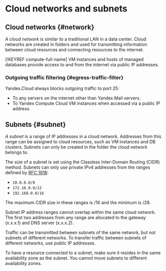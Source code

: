 # Cloud networks and subnets

## Cloud networks {#network}

_A cloud network_ is similar to a traditional LAN in a data center. Cloud networks are created in folders and used for transmitting information between cloud resources and connecting resources to the internet.

[!KEYREF compute-full-name] VM instances and hosts of managed databases provide access to and from the internet via public IP addresses.

### Outgoing traffic filtering {#egress-traffic-filter}

Yandex.Cloud always blocks outgoing traffic to port 25:

* To any servers on the internet other than Yandex.Mail servers.
* To Yandex Compute Cloud VM instances when accessed via a public IP address.

## Subnets {#subnet}

_A subnet_ is a range of IP addresses in a cloud network. Addresses from this range can be assigned to cloud resources, such as VM instances and DB clusters. Subnets can only be created in the folder the cloud network belongs to.

The size of a subnet is set using the Classless Inter-Domain Routing (CIDR) method. Subnets can only use private IPv4 addresses from the ranges defined by [RFC 1918](https://tools.ietf.org/html/rfc1918):

- `10.0.0.0/8`
- `172.16.0.0/12`
- `192.168.0.0/16`

The maximum CIDR size in these ranges is /16 and the minimum is /28.

Subnet IP address ranges cannot overlap within the same cloud network. The first two addresses from any range are allocated to the gateway (x.x.x.1) and DNS server (x.x.x.2).

Traffic can be transmitted between subnets of the same network, but not subnets of different networks. To transfer traffic between subnets of different networks, use public IP addresses.

To have a resource connected to a subnet, make sure it resides in the same availability zone as the subnet. You cannot move subnets to different availability zones.

